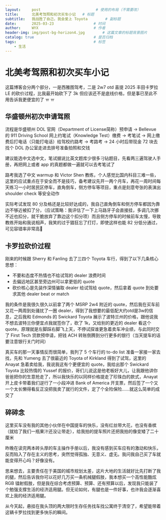 ```yaml
---
layout:     post                         # 使用的布局（不需要改）
title:      北美考驾照和初次买车小记   # 标题 
subtitle:   我战胜了自己，我会爱上 Toyota        # 副标题
date:       2025-03-23 				    # 时间
author:     WYX 					    # 作者
header-img: img/post-bg-horizon4.jpg 	    # 这篇文章的标题背景图片
catalog: true 						    # 是否归档
tags:								    # 标签
    - 生活
---
```


# 北美考驾照和初次买车小记

这篇博客会分两个部分，一是西雅图驾考，二是 2w7 otd 喜提 2025 丰田卡罗拉 LE 的砍价过程，比我最开始砍下了 3k 但应该还不是底线价格，但是事已至此不用告诉我更便宜的了 ㅠ ㅠ

## 华盛顿州初次申请驾照

流程是华盛顿州 DOL 官网（Department of License简称）预申请 → 
Bellevue 的 911 Driving School 网上约笔试（Knowledge Test）缴费 → 
考笔试 →
网上缴费后打电话（只能打电话）给驾校约路考 → 
考路考 → 
24 小时后带现金 72 块去找个 DOL 办公室走进去排号准备拍照和交钱

建议能选中文选中文，笔试据说比英文题库少很多刁钻题目，先看两三遍驾驶人手册，再把网上或者 app 的真题都做一遍就可以去考笔试了

路考我选了中文 warmup 和 Victor Shen 教练，个人感觉比国内科目三难一些，这里的应试重点在于安全而不是技巧，备考建议先开一两个月车，再花一周时间每天练习一小时居民区停车，直角倒车，侧方停车等项目，重点是刻意夸张的表演出 shoulder check 等安全动作

实际考试发现 80 分及格还是比较好达成的，我自己直角倒车和侧方停车都因为靠边不够近被扣了分，（应试策略：我评估了一下上马路牙子会直接挂，多调几次挪不近也扣分，就干脆放弃了靠边这个扣分项）而且侧方停车的时候前车太慢，导致教练开始和我说相声，我笑的过于猖狂忘了打灯，即使这样也能 82 分低分通过，可见容错率非常高🤣

## 卡罗拉砍价过程

刚来的时候跟 Sherry 和 Fanling 去了三四个 Toyota 车行，得到了以下几条核心思想：
- 不要和态度不热情也不给试驾的 dealer 浪费时间
- 去偏远地区甚至旁边州可以拿更低的 quote
- 砍价核心是先装作深情骗取 dealer 给试驾给 quote，然后拿着 quote 到处要求其他 dealer beat or match

我的条件是我很久很久以前拿了两个 MSRP 2w4 附近的 quote，然后我在买车前又花一两周到处骚扰了一圈 dealer，得到了我想要的最低配大约otd是3w的信息，之后我和 Edmonds 的 Swickard Toyota 展示了波特兰州的价格，跟他说我不想去波特兰你便宜点我就签你了，砍了 1k，又给别的更近的 dealer 看这个 quote，原理就是左脚踩右脚飞上天，不停试探谁更急着卖车冲业绩，与此同时交了 First Tech 贷款预申请，把钱 ACH 转账倒腾到分行更多的银行（当天提车的话要注意银行关门时间）

真买车的那一天事情反而很简单，我列了 5 个车行的 to-do list 准备一家接一家去找，先和 Yumeng 去了很最近的 Toyota of Kirkland 得到了试驾，这里的 Anayat 急着卖给我，我说我这有个更便宜的 quote，我给出那个 Swickard Toyota 比较热情的 Yussef 的报价，哥们儿说这是他老板好大儿，让我跟他讲你爸爸把你的生意抢走了，所以我快乐的以同样价格提走了珍珠白的款式，Anayat 开上皮卡带着我们逆行了一小段冲进 Bank of America 开支票，然后签了一个又一个太长懒得看反正没把我卖了就行的文件，定了个全险保险……就这么简单的成交了

## 碎碎念

这里买车没有我的其他小伙伴在中国提车的快乐，没有红丝带大花，也没有香槟（就给了我们一瓶果汁还没让带走），给我拍的提车照片还把我拍的像变矮了二十厘米

昨晚在读完两本砖头厚的车主操作手册以后，我没有感到买车应有的激动和快乐，反而陷入了存在主义的思考，突然觉得孤独、无意义、虚无。我问我自己买了车就能变得开心吗？好像没有。

思来想去，主要责任在于美国的城市规划太差，这片大地的生活就好比先打断了我的腿，然后告诉我你可以花好几万买一条机械腿假肢，我本想买一个高性能酷炫 RGB 镭射假肢，但是我在综合考虑预算、预算、还有预算以后，发现我只能装了个勉强支撑生活的经济适用腿。但无论如何，有腿也是一件好事，也许我会逐渐喜欢上我的经济适用腿。

从今天起，悬挂在我头顶的两大限时生存任务找车找公寓终于清空了，希望能带着这辆卡罗拉找到更多快乐的瞬间。
